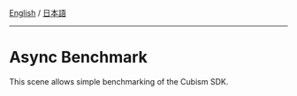 [English](Description.md) / [日本語](Description.ja.md)

---

# Async Benchmark

This scene allows simple benchmarking of the Cubism SDK.
